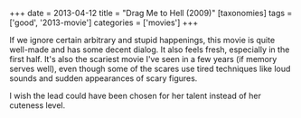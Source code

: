+++
date = 2013-04-12
title = "Drag Me to Hell (2009)"
[taxonomies]
tags = ['good', '2013-movie']
categories = ['movies']
+++

If we ignore certain arbitrary and stupid happenings, this movie is
quite well-made and has some decent dialog. It also feels fresh,
especially in the first half. It's also the scariest movie I've seen
in a few years (if memory serves well), even though some of the scares
use tired techniques like loud sounds and sudden appearances of scary
figures.

I wish the lead could have been chosen for her talent instead of her
cuteness level.
